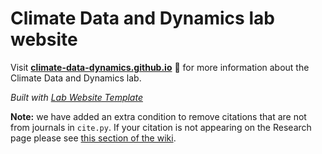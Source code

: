 
# Climate Data and Dynamics lab website

Visit **[climate-data-dynamics.github.io](https://climate-data-dynamics.github.io)** 🚀 for more information about the Climate Data and Dynamics lab.

_Built with [Lab Website Template](https://greene-lab.gitbook.io/lab-website-template-docs)_

**Note:** we have added an extra condition to remove citations that are not from journals in `cite.py`.
If your citation is not appearing on the Research page please see [this section of the wiki](https://github.com/Climate-Data-Dynamics/climate-data-dynamics-lab-website/wiki#citations-not-appearing).
